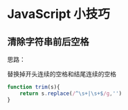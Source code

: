 # JavaScript 小技巧

## 清除字符串前后空格

思路：

替换掉开头连续的空格和结尾连续的空格

```javascript
function trim(s){
    return s.replace(/^\s+|\s+$/g,'')
}
```
